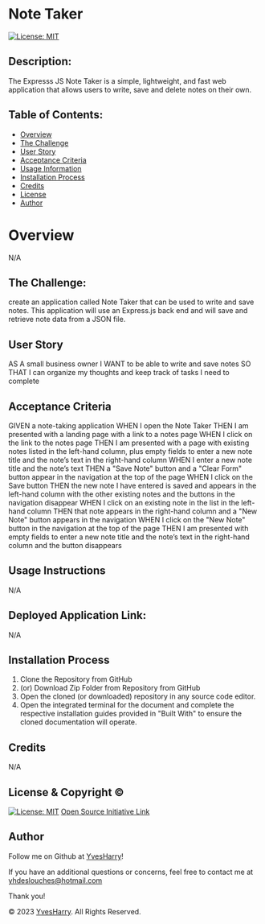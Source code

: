 # Note Taker  

[![License: MIT](https://img.shields.io/badge/License-MIT-yellow.svg)](https://opensource.org/licenses/MIT)
  
## Description:
The Expresss JS Note Taker is a simple, lightweight, and fast web application that allows users to write, save and delete notes on their own.

## Table of Contents:
- [Overview](#Overview)
- [The Challenge](#The-Challenge)
- [User Story](#user-story)
- [Acceptance Criteria](#acceptance-criteria)
- [Usage Information](#Usage-Information)
- [Installation Process](#Installation-Process)
- [Credits](#credits)
- [License](#License)
- [Author](#Author)

# Overview

N/A

## The Challenge:
create an application called Note Taker that can be used to write and save notes. This application will use an Express.js back end and will save and retrieve note data from a JSON file.


## User Story

AS A small business owner
I WANT to be able to write and save notes
SO THAT I can organize my thoughts and keep track of tasks I need to complete


## Acceptance Criteria

GIVEN a note-taking application
WHEN I open the Note Taker
THEN I am presented with a landing page with a link to a notes page
WHEN I click on the link to the notes page
THEN I am presented with a page with existing notes listed in the left-hand column, plus empty fields to enter a new note title and the note’s text in the right-hand column
WHEN I enter a new note title and the note’s text
THEN a "Save Note" button and a "Clear Form" button appear in the navigation at the top of the page
WHEN I click on the Save button
THEN the new note I have entered is saved and appears in the left-hand column with the other existing notes and the buttons in the navigation disappear
WHEN I click on an existing note in the list in the left-hand column
THEN that note appears in the right-hand column and a "New Note" button appears in the navigation
WHEN I click on the "New Note" button in the navigation at the top of the page
THEN I am presented with empty fields to enter a new note title and the note’s text in the right-hand column and the button disappears


## Usage Instructions

N/A

## Deployed Application Link:

N/A

## Installation Process
1. Clone the Repository from GitHub 
2. (or) Download Zip Folder from Repository from GitHub
3. Open the cloned (or downloaded) repository in any source code editor.
4. Open the integrated terminal for the document and complete the respective installation guides provided in "Built With" to ensure the cloned documentation will operate.

## Credits

N/A

## License & Copyright ©
  
[![License: MIT](https://img.shields.io/badge/License-MIT-yellow.svg)](https://opensource.org/licenses/MIT) [Open Source Initiative Link](https://opensource.org/licenses/MIT)

  
## Author

Follow me on Github at [YvesHarry](https://github.com/YvesHarry)! 

If you have an additional questions or concerns, feel free to contact me at yhdeslouches@hotmail.com

Thank you!

© 2023 [YvesHarry](https://github.com/YvesHarry). All Rights Reserved.
